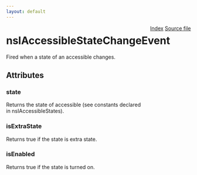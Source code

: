 ```yaml
---
layout: default
---
```

<div class='links' style='float:right'><a href="../index.html">Index</a>
<a href="http://dxr.mozilla.org/mozilla-central/source/accessible/interfaces/nsIAccessibleStateChangeEvent.idl">Source file</a>
</div>

# nsIAccessibleStateChangeEvent #
  
Fired when a state of an accessible changes.  
  

## Attributes ##

### state ###
  
Returns the state of accessible (see constants declared  
in nsIAccessibleStates).  
  

### isExtraState ###
  
Returns true if the state is extra state.  
  

### isEnabled ###
  
Returns true if the state is turned on.  
  
